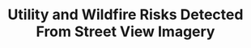 ---
name: Phi Nguyen
email: With questions for industry mentors, email Suraj
photo: assets/images/phi-nguyen.jpeg
website: https://www.linkedin.com/in/pdashk
domain: B08
title: Utility and Wildfire Risks Detected From Street View Imagery
bio: "Dr. Phi Nguyen is a senior data scientist at San Diego Gas & Electric, where he leads the Data Science Center of Excellence. Dr. Nguyen graduated from UCSD with a Ph. D. in materials science and engineering, where he developed nanomaterials for clean energy applications. He has worked for several years as a consultant in the energy sector, where his focus was on using data to support policies that promote clean energy and energy efficiency. Dr. Nguyen joined SDG&E to focus on developing models to mitigate wildfire risk in California and has since expanded his work to other areas that benefit San Diego communities."
description: "San Diego Gas & Electric leverages many different public and private data sources to make critical decisions that impact our communities. We would like to explore Google Street View as a publicly available source of data to help us identify risks that can be observed from the perspective of San Diego citizens. The project goals are to quantify the ability to observe damaged assets or fire from commonly traveled paths, determine whether there are clear compliance infractions that can be seen from the citizen's perspective, and identify other utility-related hazards that can be seen from this public data source."
summer: "Review Google street view API documentation: <a href='https://developers.google.com/maps/documentation/streetview'>https://developers.google.com/maps/documentation/streetview</a>; any image detection experience"
oldstudent: nan
prerequisites: None
time: Wednesday TBD, MS Teams
style: Student group will be a stand-alone unit at SDG&E led by Mentor. Mentor will first work with students to understand utility space, and then schedule time with other SDG&E staff who will provide tours, field visits, and other utility-specific training. Students will also be introduced to other data scientists and engineers at SDG&E who are available for support on an as-needed basis throughout the duration of the project. However, once an introduction is made, it will be up to the students to reach out to staff when support is needed. Students will be encouraged to run their ideas by staff members beyond the mentor.
seats: 12
tag: Graphs and Deep Learning
industry: SDG&E
ta: Gabriel
---